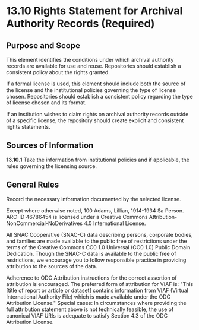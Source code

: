 # 13.10 Rights Statement for Archival Authority Records (Required)

## Purpose and Scope
This element identifies the conditions under which archival authority records are available for use and reuse.  Repositories should establish a consistent policy about the rights granted.

If a formal license is used, this element should include both the source of the license and the institutional policies governing the type of license chosen.  Repositories should establish a consistent policy regarding the type of license chosen and its format.

If an institution wishes to claim rights on archival authority records outside of a specific license, the repository should create explicit and consistent rights statements.

## Sources of Information
**13.10.1**
Take the information from institutional policies and if applicable, the rules governing the licensing source.

## General Rules
Record the necessary information documented by the selected license.

<p class="dacs-example">Except where otherwise noted, 100 Adams, Lillian, 1914-1934 $a Person.
ARC-ID 46786454 is licensed under a Creative Commons Attribution-NonCommercial-NoDerivatives 4.0 International License.</p>

<p class="dacs-example">All SNAC Cooperative (SNAC-C) data describing persons, corporate bodies, and families are made available to the public free of restrictions under the terms of the Creative Commons CC0 1.0 Universal (CC0 1.0) Public Domain Dedication.
Though the SNAC-C data is available to the public free of restrictions, we encourage you to follow responsible practice in providing attribution to the sources of the data.</p>
 
<p class="dacs-example">Adherence to ODC Attribution instructions for the correct assertion of attribution is encouraged. The preferred form of attribution for VIAF is:
"This [title of report or article or dataset] contains information from VIAF (Virtual International Authority File) which is made available under the ODC Attribution License."
Special cases: In circumstances where providing the full attribution statement above is not technically feasible, the use of canonical VIAF URIs is adequate to satisfy Section 4.3 of the ODC Attribution License.</p>
